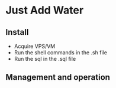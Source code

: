 # Just Add Water

## Install
- Acquire VPS/VM
- Run the shell commands in the .sh file
- Run the sql in the .sql file


## Management and operation
